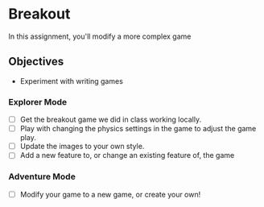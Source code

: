 # Breakout

In this assignment, you'll modify a more complex game

## Objectives

- Experiment with writing games

### Explorer Mode

- [ ] Get the breakout game we did in class working locally.
- [ ] Play with changing the physics settings in the game to adjust the game play.
- [ ] Update the images to your own style.
- [ ] Add a new feature to, or change an existing feature of, the game

### Adventure Mode

- [ ] Modify your game to a new game, or create your own!
